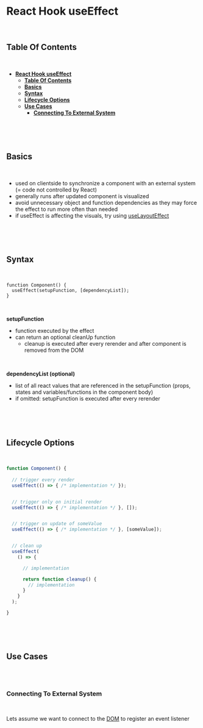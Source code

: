 # **React Hook useEffect**
<br>

## **Table Of Contents**
<br>

- [**React Hook useEffect**](#react-hook-useeffect)
  - [**Table Of Contents**](#table-of-contents)
  - [**Basics**](#basics)
  - [**Syntax**](#syntax)
  - [**Lifecycle Options**](#lifecycle-options)
  - [**Use Cases**](#use-cases)
    - [**Connecting To External System**](#connecting-to-external-system)

<br>
<br>
<br>

## **Basics**
<br>

- used on clientside to synchronize a component with an external system (= code not controlled by React)
- generally runs after updated component is visualized
- avoid unnecessary object and function dependencies as they may force the effect to run more often than needed
- if useEffect is affecting the visuals, try using [useLayoutEffect](react_hook_useLayoutEffect.md)

<br>
<br>
<br>

## **Syntax**
<br>

```
function Component() {
  useEffect(setupFunction, [dependencyList]);
}
```

<br>

**setupFunction**
- function executed by the effect
- can return an optional cleanUp function
  - cleanup is executed after every rerender and after component is removed from the DOM

<br>

**dependencyList (optional)**
- list of all react values that are referenced in the setupFunction (props, states and variables/functions in the component body)
- if omitted: setupFunction is executed after every rerender

<br>
<br>
<br>

## **Lifecycle Options**
<br>

```javascript
function Component() {
  
  // trigger every render
  useEffect(() => { /* implementation */ });


  // trigger only on initial render
  useEffect(() => { /* implementation */ }, []);


  // trigger on update of someValue
  useEffect(() => { /* implementation */ }, [someValue]);


  // clean up
  useEffect(
    () => { 

      // implementation

      return function cleanup() {
        // implementation
      }
    }    
  );

}
```

<br>
<br>
<br>

## **Use Cases**
<br>
<br>

### **Connecting To External System**
<br>

Lets assume we want to connect to the [DOM](../../../../../WebAPI/document_object_model_api.md) to register an event listener
